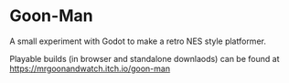 # Goon-Man
A small experiment with Godot to make a retro NES style platformer.

Playable builds (in browser and standalone downlaods) can be found at https://mrgoonandwatch.itch.io/goon-man
